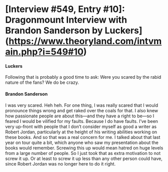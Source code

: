 # [Interview #549, Entry #10]: Dragonmount Interview with Brandon Sanderson by Luckers](https://www.theoryland.com/intvmain.php?i=549#10)

#### Luckers

Following that is probably a good time to ask: Were you scared by the rabid nature of the fans? We do be crazy.

#### Brandon Sanderson

I was very scared. Heh heh. For one thing, I was really scared that I would pronounce things wrong and get raked over the coals for that. I also knew how passionate people are about this—and they have a right to be—so I feared I would be vilified for my faults. Because I do have faults. I’ve been very up-front with people that I don’t consider myself as good a writer as Robert Jordan, particularly at the height of his writing abilities working on these books. And so that was a real concern for me. I talked about that last year on tour quite a bit, which anyone who saw my presentation about the books would remember. Screwing this up would mean hatred on huge levels from a large number of people. So I just took that as extra motivation to not screw it up. Or at least to screw it up less than any other person could have, since Robert Jordan was no longer here to do it right.

